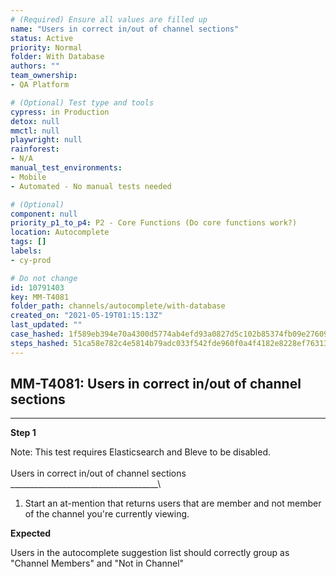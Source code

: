 ```yaml
---
# (Required) Ensure all values are filled up
name: "Users in correct in/out of channel sections"
status: Active
priority: Normal
folder: With Database
authors: ""
team_ownership: 
- QA Platform

# (Optional) Test type and tools
cypress: in Production
detox: null
mmctl: null
playwright: null
rainforest: 
- N/A
manual_test_environments: 
- Mobile
- Automated - No manual tests needed

# (Optional)
component: null
priority_p1_to_p4: P2 - Core Functions (Do core functions work?)
location: Autocomplete
tags: []
labels: 
- cy-prod

# Do not change
id: 10791403
key: MM-T4081
folder_path: channels/autocomplete/with-database
created_on: "2021-05-19T01:15:13Z"
last_updated: ""
case_hashed: 1f589eb394e70a4300d5774ab4efd93a0827d5c102b85374fb09e2760991993b6e21ac43c21875a03466c77d6a357903
steps_hashed: 51ca58e782c4e5814b79adc033f542fde960f0a4f4182e8228ef76313f370db72ef062f6aa5ddf0474c4dda88c15d072
---
```


## MM-T4081: Users in correct in/out of channel sections

---

**Step 1**

Note: This test requires Elasticsearch and Bleve to be disabled.\
\
Users in correct in/out of channel sections\
\_\_\_\_\_\_\_\_\_\_\_\_\_\_\_\_\_\_\_\_\_\_\_\_\_\_\_\_\_\_\_\_\_\_\_\_\_\\

1. Start an at-mention that returns users that are member and not member of the channel you're currently viewing.

**Expected**

Users in the autocomplete suggestion list should correctly group as "Channel Members" and "Not in Channel"
